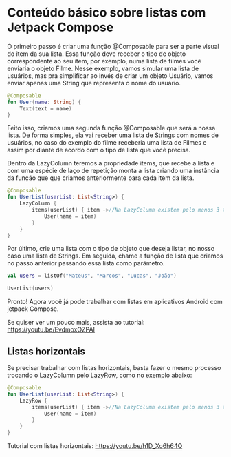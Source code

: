 # Conteúdo básico sobre listas com Jetpack Compose

O primeiro passo é criar uma função @Composable para ser a parte visual do item da sua lista. Essa função deve receber o tipo de objeto correspondente ao seu item, por exemplo, numa lista de filmes você enviaria o objeto Filme. Nesse exemplo, vamos simular uma lista de usuários, mas pra simplificar ao invés de criar um objeto Usuário, vamos enviar apenas uma String que representa o nome do usuário.

```kotlin
@Composable
fun User(name: String) {
    Text(text = name)
}
```

Feito isso, criamos uma segunda função @Composable que será a nossa lista. De forma simples, ela vai receber uma lista de Strings com nomes de usuários, no caso do exemplo do filme receberia uma lista de Filmes e assim por diante de acordo com o tipo de lista que você precisa.

Dentro da LazyColumn teremos a propriedade items, que recebe a lista e com uma espécie de laço de repetição monta a lista criando uma instância da função que que criamos anteriormente para cada item da lista.

```kotlin
@Composable
fun UserList(userList: List<String>) {
    LazyColumn {
        items(userList) { item ->//Na LazyColumn existem pelo menos 3 tipos de implementação de items, escolha a função que recebe listas (essa List<T>).
            User(name = item)
        }
    }
}
```

Por último, crie uma lista com o tipo de objeto que deseja listar, no nosso caso uma lista de Strings. Em seguida, chame a função de lista que criamos no passo anterior passando essa lista como parâmetro.

```kotlin
val users = listOf("Mateus", "Marcos", "Lucas", "João")

UserList(users)
```

Pronto! Agora você já pode trabalhar com listas em aplicativos Android com jetpack Compose.

Se quiser ver um pouco mais, assista ao tutorial: https://youtu.be/EvdmoxOZPAI

## Listas horizontais

Se precisar trabalhar com listas horizontais, basta fazer o mesmo processo trocando o LazyColumn pelo LazyRow, como no exemplo abaixo:

```kotlin
@Composable
fun UserList(userList: List<String>) {
    LazyRow {
        items(userList) { item ->//Na LazyColumn existem pelo menos 3 tipos de implementação de items, escolha a função que recebe listas (essa List<T>).
            User(name = item)
        }
    }
}
```

Tutorial com listas horizontais: https://youtu.be/h1D_Xo6h64Q
